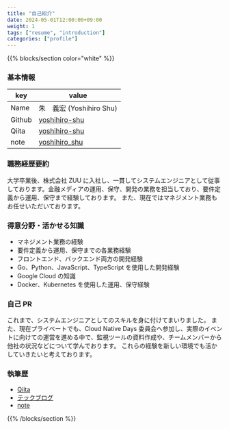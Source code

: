 ```yaml
---
title: "自己紹介"
date: 2024-05-01T12:00:00+09:00
weight: 1
tags: ["resume", "introduction"]
categories: ["profile"]
---
```


{{% blocks/section color="white" %}}

### 基本情報

|key|value|
|---|-----|
|Name|朱　義宏 (Yoshihiro Shu)|
|Github|[yoshihiro-shu](https://github.com/yoshihiro-shu)|
|Qiita|[yoshihiro-shu](https://qiita.com/yoshihiro-shu)|
|note|[yoshihiro_shu](https://note.com/yoshihiro_shu)|

### 職務経歴要約

大学卒業後、株式会社 ZUU に入社し、一貫してシステムエンジニアとして従事しております。金融メディアの運用、保守、開発の業務を担当しており、要件定義から運用、保守まで経験しております。
また、現在ではマネジメント業務もお任せいただいております。

### 得意分野・活かせる知識

- マネジメント業務の経験
- 要件定義から運用、保守までの各業務経験
- フロントエンド、バックエンド両方の開発経験
- Go、Python、JavaScript、TypeScript を使用した開発経験
- Google Cloud の知識
- Docker、Kubernetes を使用した運用、保守経験

### 自己 PR

これまで、システムエンジニアとしてのスキルを身に付けてまいりました。
また、現在プライベートでも、Cloud Native Days 委員会へ参加し、実際のイベントに向けての運営を進める中で、監視ツールの資料作成や、チームメンバーから他社の状況などについて学んでおります。
これらの経験を新しい環境でも活かしていきたいと考えております。

### 執筆歴

* [Qiita](https://qiita.com/yoshihiro-shu)
* [テックブログ](https://yoshihiroshu.com)
* [note](https://note.com/yoshihiro_shu)

{{% /blocks/section %}}
